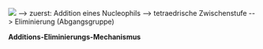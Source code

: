 ![](Pasted%20image%2020240118121501.png)
--> zuerst: Addition eines Nucleophils --> tetraedrische Zwischenstufe --> Eliminierung (Abgangsgruppe)

**Additions-Eliminierungs-Mechanismus** 